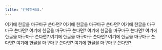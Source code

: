 ```yaml
---
title: '안녕하세요.'
---
```


여기에 한글을 마구마구 쓴다면? 여기에 한글을 마구마구 쓴다면? 여기에 한글을 마구마구 쓴다면? 여기에 한글을 마구마구 쓴다면? 여기에 한글을 마구마구 쓴다면? 여기에 한글을 마구마구 쓴다면? 여기에 한글을 마구마구 쓴다면? 여기에 한글을 마구마구 쓴다면? 여기에 한글을 마구마구 쓴다면? 여기에 한글을 마구마구 쓴다면?

